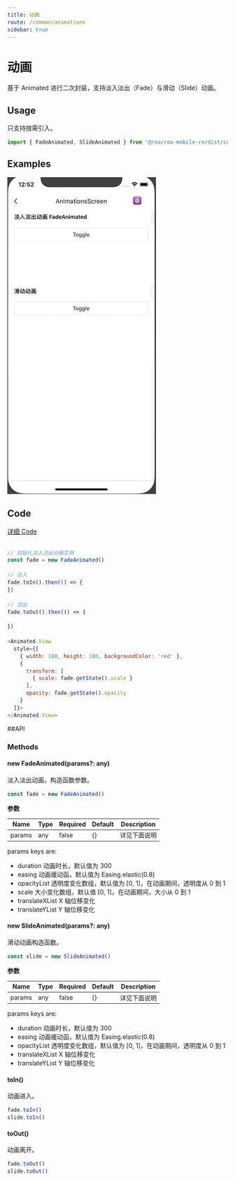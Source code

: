 ```yaml
---
title: 动画
route: /common/animations
sidebar: true
---
```


# 动画

基于 Animated 进行二次封装，支持淡入淡出（Fade）与滑动（Slide）动画。

## Usage

只支持按需引入。

```js
import { FadeAnimated, SlideAnimated } from '@roo/roo-mobile-rn/dist/common/animations'
```

## Examples

![image](../images/common/animations/1.gif)

## Code
[详细 Code](https://github.com/Meituan-Dianping/beeshell/tree/master/examples/common/AnimationsScreen/index.tsx)

```js

// 初始化淡入淡出动画实例
const fade = new FadeAnimated()

// 淡入
fade.toIn().then(() => {
})

// 淡出
fade.toOut().then(() => {

})

<Animated.View
  style={[
    { width: 100, height: 100, backgroundColor: 'red' },
    {
      transform: [
        { scale: fade.getState().scale }
      ],
      opacity: fade.getState().opacity
    }
  ]}>
</Animated.View>
```

##API

### Methods

#### new FadeAnimated(params?: any)

淡入淡出动画，构造函数参数。

```js
const fade = new FadeAnimated()
```

**参数**

| Name | Type | Required | Default | Description |
| ---- | ---- | ---- | ---- | ---- |
| params | any | false | {} | 详见下面说明 |

params keys are:

- duration 动画时长，默认值为 300
- easing 动画缓动函，默认值为 Easing.elastic(0.8)
- opacityList 透明度变化数组，默认值为 [0, 1]，在动画期间，透明度从 0 到 1
- scale 大小变化数组，默认值 [0, 1]，在动画期间，大小从 0 到 1
- translateXList X 轴位移变化
- translateYList Y 轴位移变化

#### new SlideAnimated(params?: any)

滑动动画构造函数。

```js
const slide = new SlideAnimated()
```

**参数**

| Name | Type | Required | Default | Description |
| ---- | ---- | ---- | ---- | ---- |
| params | any | false | {} | 详见下面说明 |

params keys are:

- duration 动画时长，默认值为 300
- easing 动画缓动函，默认值为 Easing.elastic(0.8)
- opacityList 透明度变化数组，默认值为 [0, 1]，在动画期间，透明度从 0 到 1
- translateXList X 轴位移变化
- translateYList Y 轴位移变化

#### toIn()

动画进入。

```js
fade.toIn()
slide.toIn()
```

#### toOut()

动画离开。

```js
fade.toOut()
slide.toOut()
```
